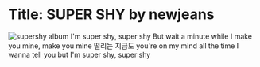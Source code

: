 # Title: SUPER SHY by newjeans
![supershy album](./supershy)
I'm super shy, super shy
But wait a minute while I make you mine, make you mine
떨리는 지금도 you're on my mind all the time
I wanna tell you but I'm super shy, super shy
